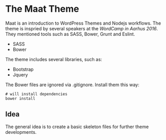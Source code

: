 # The Maat Theme

Maat is an introduction to WordPress Themes and Nodejs workflows.
The theme is inspried by several speakers at the *WordCamp in Aarhus 2016*. 
They mentioned tools such as SASS, Bower, Grunt and Eslint. 

* SASS 
* Bower

The theme includes several libraries, such as:

* Bootstrap
* Jquery

The Bower files are ignored via .gitignore. Install them this way:

~~~~
# will install dependencies
bower install
~~~~

## Idea

The general idea is to create a basic skeleton files for further theme developments.


